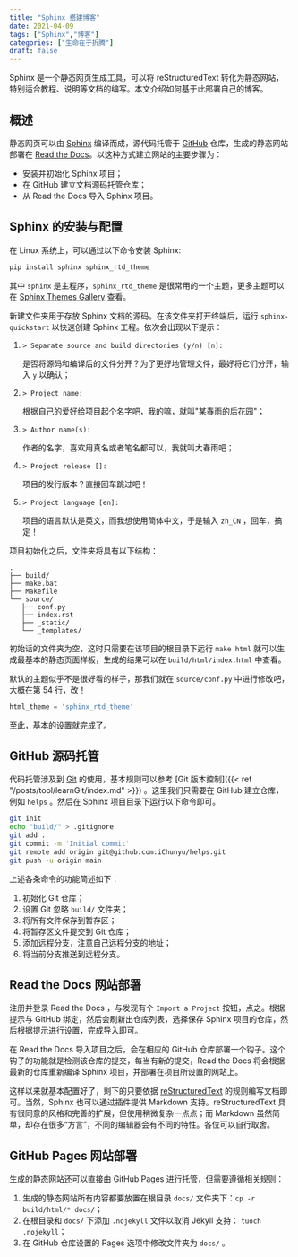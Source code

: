 ```yaml
---
title: "Sphinx 搭建博客"
date: 2021-04-09
tags: ["Sphinx","博客"]
categories: ["生命在于折腾"]
draft: false
---
```


Sphinx 是一个静态网页生成工具，可以将 reStructuredText 转化为静态网站，特别适合教程、说明等文档的编写。本文介绍如何基于此部署自己的博客。

<!--more-->

## 概述

静态网页可以由 [Sphinx](https://www.sphinx-doc.org/zh_CN/master/) 编译而成，源代码托管于 [GitHub](https://github.com/iChunyu/iChunyu.github.io/) 仓库，生成的静态网站部署在 [Read the Docs](https://readthedocs.org/)。以这种方式建立网站的主要步骤为：

- 安装并初始化 Sphinx 项目；
- 在 GitHub 建立文档源码托管仓库；
- 从 Read the Docs 导入 Sphinx 项目。

## Sphinx 的安装与配置

在 Linux 系统上，可以通过以下命令安装 Sphinx:

``` bash
pip install sphinx sphinx_rtd_theme
```

其中 `sphinx` 是主程序，`sphinx_rtd_theme` 是很常用的一个主题，更多主题可以在 [Sphinx Themes Gallery](https://sphinx-themes.org) 查看。

新建文件夹用于存放 Sphinx 文档的源码。在该文件夹打开终端后，运行 `sphinx-quickstart` 以快速创建 Sphinx 工程。依次会出现以下提示：

1.  `> Separate source and build directories (y/n) [n]:`

    是否将源码和编译后的文件分开？为了更好地管理文件，最好将它们分开，输入
    `y` 以确认；

2.  `> Project name:`

    根据自己的爱好给项目起个名字吧，我的嘛，就叫"某春雨的后花园"；

3.  `> Author name(s):`

    作者的名字，喜欢用真名或者笔名都可以，我就叫大春雨吧；

4.  `> Project release []:`

    项目的发行版本？直接回车跳过吧！

5.  `> Project language [en]:`

    项目的语言默认是英文，而我想使用简体中文，于是输入 `zh_CN` ，回车，搞定！

项目初始化之后，文件夹将具有以下结构：

```text
.
├── build/
├── make.bat
├── Makefile
└── source/
   ├── conf.py
   ├── index.rst
   ├── _static/
   └── _templates/
```

初始话的文件夹为空，这时只需要在该项目的根目录下运行 `make html` 就可以生成最基本的静态页面样板，生成的结果可以在 `build/html/index.html`
中查看。

默认的主题似乎不是很好看的样子，那我们就在 `source/conf.py` 中进行修改吧，大概在第 54 行，改！

``` python
html_theme = 'sphinx_rtd_theme'
```

至此，基本的设置就完成了。

## GitHub 源码托管

代码托管涉及到 [Git](https://git-scm.com/) 的使用，基本规则可以参考 [Git 版本控制]({{< ref "/posts/tool/learnGit/index.md" >}}) 。这里我们只需要在 GitHub 建立仓库，例如 `helps` 。然后在 Sphinx 项目目录下运行以下命令即可。

``` bash
git init
echo "build/" > .gitignore
git add .
git commit -m 'Initial commit'
git remote add origin git@github.com:iChunyu/helps.git
git push -u origin main
```

上述各条命令的功能简述如下：

1.  初始化 Git 仓库；
2.  设置 Git 忽略 `build/` 文件夹；
3.  将所有文件保存到暂存区；
4.  将暂存区文件提交到 Git 仓库；
5.  添加远程分支，注意自己远程分支的地址；
6.  将当前分支推送到远程分支。

## Read the Docs 网站部署

注册并登录 Read the Docs ，与发现有个 `Import a Project` 按钮，点之。根据提示与 GitHub 绑定，然后会刷新出仓库列表，选择保存 Sphinx 项目的仓库，然后根据提示进行设置，完成导入即可。

在 Read the Docs 导入项目之后，会在相应的 GitHub 仓库部署一个钩子。这个钩子的功能就是检测该仓库的提交，每当有新的提交，Read the Docs 将会根据最新的仓库重新编译 Sphinx 项目，并部署在项目所设置的网站上。

这样以来就基本配置好了，剩下的只要依据 [reStructuredText](http://www.pythondoc.com/sphinx/index.html) 的规则编写文档即可。当然，Sphinx 也可以通过插件提供 Markdown 支持。reStructuredText 具有很同意的风格和完善的扩展，但使用稍微复杂一点点；而 Markdown 虽然简单，却存在很多“方言”，不同的编辑器会有不同的特性。各位可以自行取舍。

## GitHub Pages 网站部署

生成的静态网站还可以直接由 GitHub Pages 进行托管，但需要遵循相关规则：

1. 生成的静态网站所有内容都要放置在根目录 `docs/` 文件夹下：`cp -r build/html/* docs/`；
2. 在根目录和 `docs/` 下添加 `.nojekyll` 文件以取消 Jekyll 支持： `tuoch .nojekyll`；
3. 在 GitHub 仓库设置的 Pages 选项中修改文件夹为 `docs/` 。
